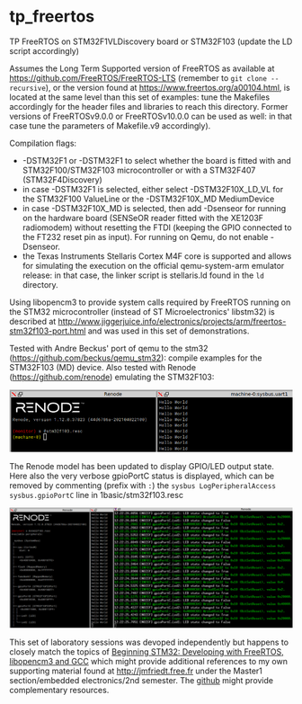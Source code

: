 # tp_freertos
TP FreeRTOS on STM32F1VLDiscovery board or STM32F103 (update the LD script accordingly)

Assumes the Long Term Supported version of FreeRTOS as available at https://github.com/FreeRTOS/FreeRTOS-LTS 
(remember to ``git clone --recursive``), or the version found at https://www.freertos.org/a00104.html, is located at the same level than this set of examples: tune the Makefiles
accordingly for the header files and libraries to reach this directory. Former versions of FreeRTOSv9.0.0 or 
FreeRTOSv10.0.0 can be used as well: in that case tune the parameters of Makefile.v9 accordingly).

Compilation flags:
* -DSTM32F1 or -DSTM32F1 to select whether the board is fitted with and STM32F100/STM32F103 microcontroller
or with a STM32F407 (STM32F4Discovery)
* in case -DSTM32F1 is selected, either select -DSTM32F10X_LD_VL for the STM32F100 ValueLine or the
-DSTM32F10X_MD MediumDevice
* in case -DSTM32F10X_MD is selected, then add -Dsenseor for running on the hardware board (SENSeOR reader
fitted with the XE1203F radiomodem) without resetting the FTDI (keeping the GPIO connected to the FT232
reset pin as input). For running on Qemu, do not enable -Dsenseor.
* the Texas Instruments Stellaris Cortex M4F core is supported and allows for simulating the execution
on the official qemu-system-arm emulator release: in that case, the linker script is stellaris.ld found in the ``ld`` directory.

Using libopencm3 to provide system calls required by FreeRTOS running on the STM32 microcontroller (instead
of ST Microelectronics' libstm32) is described at http://www.jiggerjuice.info/electronics/projects/arm/freertos-stm32f103-port.html 
and was used in this set of demonstrations.

Tested with Andre Beckus' port of qemu to the stm32 (https://github.com/beckus/qemu_stm32): compile examples
for the STM32F103 (MD) device. Also tested with Renode (https://github.com/renode) emulating the STM32F103:

<img src="pictures/renode_uart.png">

The Renode model has been updated to display GPIO/LED output state. Here also the very verbose gpioPortC status is displayed,
which can be removed by commenting (prefix with ``:``) the ``sysbus LogPeripheralAccess sysbus.gpioPortC`` line
in 1basic/stm32f103.resc

<img src="pictures/renode_uart_and_port.png">

This set of laboratory sessions was devoped independently but happens to closely match the topics of [Beginning STM32: Developing with FreeRTOS, libopencm3 and GCC](https://www.amazon.fr/Beginning-STM32-Developing-FreeRTOS-libopencm3/dp/1484236238) which might provide additional references to my own supporting material found at http://jmfriedt.free.fr under the Master1 section/embedded electronics/2nd semester. The
[github](https://github.com/ve3wwg/stm32f103c8t6) might provide complementary resources.
